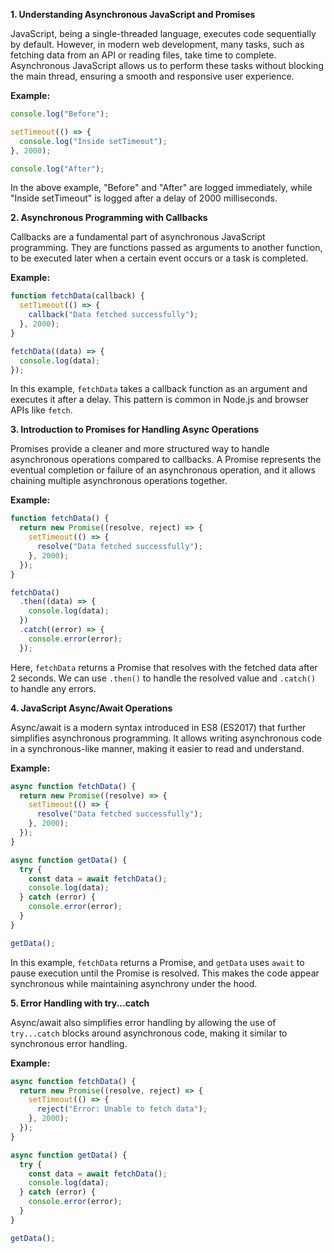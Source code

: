 **1. Understanding Asynchronous JavaScript and Promises**

JavaScript, being a single-threaded language, executes code sequentially by default. However, in modern web development, many tasks, such as fetching data from an API or reading files, take time to complete. Asynchronous JavaScript allows us to perform these tasks without blocking the main thread, ensuring a smooth and responsive user experience.

**Example:**

```javascript
console.log("Before");

setTimeout(() => {
  console.log("Inside setTimeout");
}, 2000);

console.log("After");
```

In the above example, "Before" and "After" are logged immediately, while "Inside setTimeout" is logged after a delay of 2000 milliseconds.

**2. Asynchronous Programming with Callbacks**

Callbacks are a fundamental part of asynchronous JavaScript programming. They are functions passed as arguments to another function, to be executed later when a certain event occurs or a task is completed.

**Example:**

```javascript
function fetchData(callback) {
  setTimeout(() => {
    callback("Data fetched successfully");
  }, 2000);
}

fetchData((data) => {
  console.log(data);
});
```

In this example, `fetchData` takes a callback function as an argument and executes it after a delay. This pattern is common in Node.js and browser APIs like `fetch`.

**3. Introduction to Promises for Handling Async Operations**

Promises provide a cleaner and more structured way to handle asynchronous operations compared to callbacks. A Promise represents the eventual completion or failure of an asynchronous operation, and it allows chaining multiple asynchronous operations together.

**Example:**

```javascript
function fetchData() {
  return new Promise((resolve, reject) => {
    setTimeout(() => {
      resolve("Data fetched successfully");
    }, 2000);
  });
}

fetchData()
  .then((data) => {
    console.log(data);
  })
  .catch((error) => {
    console.error(error);
  });
```

Here, `fetchData` returns a Promise that resolves with the fetched data after 2 seconds. We can use `.then()` to handle the resolved value and `.catch()` to handle any errors.

**4. JavaScript Async/Await Operations**

Async/await is a modern syntax introduced in ES8 (ES2017) that further simplifies asynchronous programming. It allows writing asynchronous code in a synchronous-like manner, making it easier to read and understand.

**Example:**

```javascript
async function fetchData() {
  return new Promise((resolve) => {
    setTimeout(() => {
      resolve("Data fetched successfully");
    }, 2000);
  });
}

async function getData() {
  try {
    const data = await fetchData();
    console.log(data);
  } catch (error) {
    console.error(error);
  }
}

getData();
```

In this example, `fetchData` returns a Promise, and `getData` uses `await` to pause execution until the Promise is resolved. This makes the code appear synchronous while maintaining asynchrony under the hood.

**5. Error Handling with try...catch**

Async/await also simplifies error handling by allowing the use of `try...catch` blocks around asynchronous code, making it similar to synchronous error handling.

**Example:**

```javascript
async function fetchData() {
  return new Promise((resolve, reject) => {
    setTimeout(() => {
      reject("Error: Unable to fetch data");
    }, 2000);
  });
}

async function getData() {
  try {
    const data = await fetchData();
    console.log(data);
  } catch (error) {
    console.error(error);
  }
}

getData();
```
